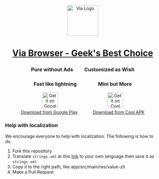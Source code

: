 <div align=center><img src="http://viayoo.com/en/images/logo.png" alt="Via Logo" height="100"/></div>

# <div align=center><a href="http://www.viayoo.com/">Via Browser - Geek's Best Choice</a></div>

### <div align=center>Pure without Ads　 　Customized as Wish</div>
### <div align=center>Fast like lightning　　 　　Mini but More　</div>

<div align=center><img src="http://www.gstatic.com/android/market_images/web/favicon_v2.ico" alt="Get it on Google Play" height="50"/>
　　　　　　　　　　　
<img src="http://www.coolapk.com/static/img/icon.png" alt="Get it on Cool APK" height="50"/></div>
<div align=center><a href="https://play.google.com/store/apps/details?id=mark.via.gp">Download from Google Play</a>
　　　
<a href="http://www.coolapk.com/apk/mark.via">Download from Cool APK</a></div>

### Help with localization

We encourage everyone to help with localization. The following is how to do.

1. Fork this repository
2. Translate ````strings.xml```` at this [link](https://github.com/LakorTi/Via/blob/master/app/src/main/res/values/strings.xml) to your own language then save it as ````strings.xml````
3. Copy it to the right path, like app/src/main/res/value-zh
4. Make a Pull Request
